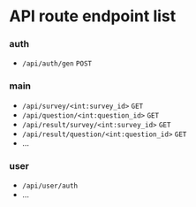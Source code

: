 # API route endpoint list

### auth
<!--- `/api/auth`-->
- `/api/auth/gen` `POST`
<!--- `/api/auth/invoke`-->
<!--- `/api/auth/revoke`-->

### main
- `/api/survey/<int:survey_id>` `GET`
- `/api/question/<int:question_id>` `GET`
- `/api/result/survey/<int:survey_id>` `GET`
- `/api/result/question/<int:question_id>` `GET`
- ...


### user
- `/api/user/auth`
- ...
